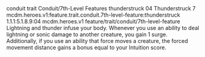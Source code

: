 <ability>
  <metadata>
    <class>conduit</class>
    <feature_type>trait</feature_type>
    <file_dpath>Conduit/7th-Level Features</file_dpath>
    <item_id>thunderstruck</item_id>
    <item_index>04</item_index>
    <item_name>Thunderstruck</item_name>
    <level>7</level>
    <scc>mcdm.heroes.v1:feature.trait.conduit.7th-level-feature:thunderstruck</scc>
    <scdc>1.1.1:5.1.8.9:04</scdc>
    <source>mcdm.heroes.v1</source>
    <type>feature/trait/conduit/7th-level-feature</type>
  </metadata>
  <effects>
    <effect type="mundane">Lightning and thunder infuse your body. Whenever you use an ability to deal lightning or sonic damage to another creature, you gain 1 surge. Additionally, if you use an ability that force moves a creature, the forced movement distance gains a bonus equal to your Intuition score.</effect>
  </effects>
</ability>
